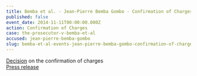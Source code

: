 ```yaml
---
title: Bemba et al. - Jean-Pierre Bemba Gombo - Confirmation of Charges
published: false
event_date: 2014-11-11T00:00:00.000Z
action: Confirmation of Charges
case: the-prosecutor-v-bemba-et-al
accused: jean-pierre-bemba-gombo
slug: bemba-et-al-events-jean-pierre-bemba-gombo-confirmation-of-charges
---
```



[Decision](http://www.icc-cpi.int/iccdocs/doc/doc1857534.pdf) on the confirmation of charges
<br>[Press release](https://www.icc-cpi.int/pages/item.aspx?name=PR1062)